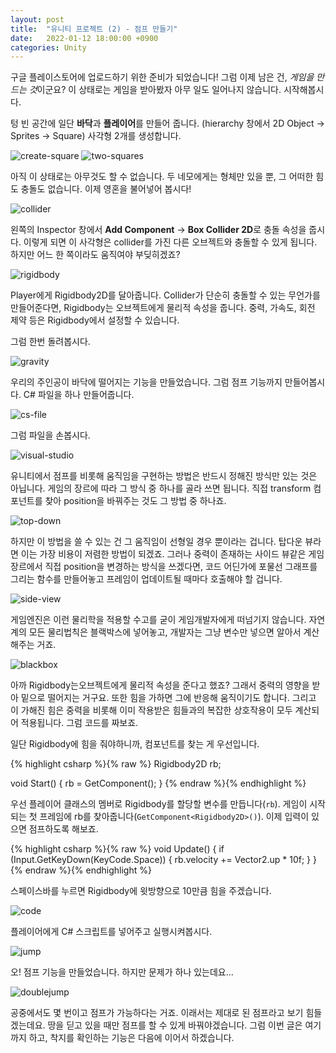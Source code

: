 ```yaml
---
layout: post
title:  "유니티 프로젝트 (2) - 점프 만들기"
date:   2022-01-12 18:00:00 +0900
categories: Unity
---
```


 구글 플레이스토어에 업로드하기 위한 준비가 되었습니다! 그럼 이제 남은 건, <em>게임을 만드는 것</em>이군요? 이 상태로는 게임을 받아봤자 아무 일도 일어나지 않습니다. 시작해봅시다.

 텅 빈 공간에 일단 <strong>바닥</strong>과 <strong>플레이어</strong>를 만들어 줍니다. (hierarchy 창에서 2D Object &rarr; Sprites &rarr; Square) 사각형 2개를 생성합니다.
 
![create-square](/assets/images/2022-01-12-unity-02/create_square.png)
![two-squares](/assets/images/2022-01-12-unity-02/two_squares.png)

아직 이 상태로는 아무것도 할 수 없습니다. 두 네모에게는 형체만 있을 뿐, 그 어떠한 힘도 충돌도 없습니다. 이제 영혼을 불어넣어 봅시다!

![collider](/assets/images/2022-01-12-unity-02/col.png)

왼쪽의 Inspector 창에서 <strong>Add Component</strong> &rarr; <strong>Box Collider 2D</strong>로 충돌 속성을 줍시다. 이렇게 되면 이 사각형은 collider를 가진 다른 오브젝트와 충돌할 수 있게 됩니다. 하지만 어느 한 쪽이라도 움직여야 부딪히겠죠?

![rigidbody](/assets/images/2022-01-12-unity-02/rb.png)

Player에게 Rigidbody2D를 달아줍니다. Collider가 단순히 충돌할 수 있는 무언가를 만들어준다면, Rigidbody는 오브젝트에게 물리적 속성을 줍니다. 중력, 가속도, 회전 제약 등은 Rigidbody에서 설정할 수 있습니다.

그럼 한번 돌려봅시다.

![gravity](/assets/images/2022-01-12-unity-02/gravity.gif)

우리의 주인공이 바닥에 떨어지는 기능을 만들었습니다. 그럼 점프 기능까지 만들어봅시다. C# 파일을 하나 만들어줍니다.

![cs-file](/assets/images/2022-01-12-unity-02/create_cs.png)

그럼 파일을 손봅시다. 

![visual-studio](/assets/images/2022-01-12-unity-02/vs.png)

유니티에서 점프를 비롯해 움직임을 구현하는 방법은 반드시 정해진 방식만 있는 것은 아닙니다. 게임의 장르에 따라 그 방식 중 하나를 골라 쓰면 됩니다. 직접 transform 컴포넌트를 찾아 position을 바꿔주는 것도 그 방법 중 하나죠. 

![top-down](/assets/images/2022-01-12-unity-02/top-down.png)

하지만 이 방법을 쓸 수 있는 건 그 움직임이 선형일 경우 뿐이라는 겁니다. 탑다운 뷰라면 이는 가장 비용이 저렴한 방법이 되겠죠. 그러나 중력이 존재하는 사이드 뷰같은 게임 장르에서 직접 position을 변경하는 방식을 쓰겠다면, 코드 어딘가에 포물선 그래프를 그리는 함수를 만들어놓고 프레임이 업데이트될 때마다 호출해야 할 겁니다.

![side-view](/assets/images/2022-01-12-unity-02/side-view.png)

게임엔진은 이런 물리학을 적용할 수고를 굳이 게임개발자에게 떠넘기지 않습니다. 자연계의 모든 물리법칙은 블랙박스에 넣어놓고, 개발자는 그냥 변수만 넣으면 알아서 계산해주는 거죠.

![blackbox](/assets/images/2022-01-12-unity-02/black_box.png)

아까 Rigidbody는오브젝트에게 물리적 속성을 준다고 했죠? 그래서 중력의 영향을 받아 밑으로 떨어지는 거구요. 또한 힘을 가하면 그에 반응해 움직이기도 합니다. 그리고 이 가해진 힘은 중력을 비롯해 이미 작용받은 힘들과의 복잡한 상호작용이 모두 계산되어 적용됩니다. 그럼 코드를 짜보죠.

일단 Rigidbody에 힘을 줘야하니까, 컴포넌트를 찾는 게 우선입니다.

{% highlight csharp %}{% raw %}
Rigidbody2D rb;

void Start() {
    rb = GetComponent<Rigidbody2D>();
}
{% endraw %}{% endhighlight %}

우선 플레이어 클래스의 멤버로 Rigidbody를 할당할 변수를 만듭니다(`rb`). 게임이 시작되는 첫 프레임에 rb를 찾아줍니다(`GetComponent<Rigidbody2D>()`). 이제 입력이 있으면 점프하도록 해보죠.

{% highlight csharp %}{% raw %}
void Update() {
    if (Input.GetKeyDown(KeyCode.Space)) {
        rb.velocity += Vector2.up * 10f;
    }
}
{% endraw %}{% endhighlight %}

스페이스바를 누르면 Rigidbody에 윗방향으로 10만큼 힘을 주겠습니다.

![code](/assets/images/2022-01-12-unity-02/code.png)

플레이어에게 C# 스크립트를 넣어주고 실행시켜봅시다.

![jump](/assets/images/2022-01-12-unity-02/demo_jump.gif)

오! 점프 기능을 만들었습니다. 하지만 문제가 하나 있는데요...

![doublejump](/assets/images/2022-01-12-unity-02/double_jump.gif)

공중에서도 몇 번이고 점프가 가능하다는 거죠. 이래서는 제대로 된 점프라고 보기 힘들겠는데요. 땅을 딛고 있을 때만 점프를 할 수 있게 바꿔야겠습니다. 그럼 이번 글은 여기까지 하고, 착지를 확인하는 기능은 다음에 이어서 하겠습니다.